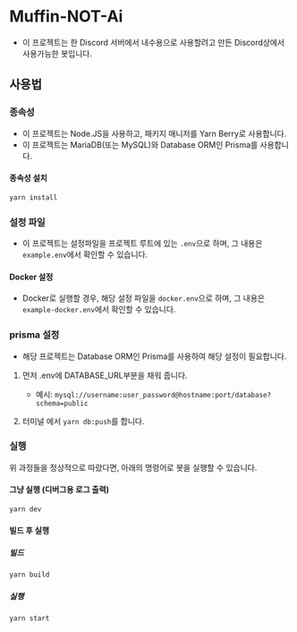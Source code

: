 # Muffin-NOT-Ai

- 이 프로젝트는 한 Discord 서버에서 내수용으로 사용할려고 만든 Discord상에서 사용가능한 봇입니다.

## 사용법

### 종속성

- 이 프로젝트는 Node.JS을 사용하고, 패키지 매니저를 Yarn Berry로 사용합니다.
- 이 프로젝트는 MariaDB(또는 MySQL)와 Database ORM인 Prisma를 사용합니다.

#### 종속성 설치

```sh
yarn install
```

### 설정 파일

- 이 프로젝트는 설정파일을 프로젝트 루트에 있는 `.env`으로 하며, 그 내용은 `example.env`에서 확인할 수 있습니다.

#### Docker 설정

- Docker로 실행할 경우, 해당 설정 파일을 `docker.env`으로 하며, 그 내용은 `example-docker.env`에서 확인할 수 있습니다.

### prisma 설정

- 해당 프로젝트는 Database ORM인 Prisma를 사용하여 해당 설정이 필요합니다.

1. 먼저 .env에 DATABASE_URL부분을 채워 줍니다.

   - 예시: `mysql://username:user_password@hostname:port/database?schema=public`

2. 터미널 에서 `yarn db:push`를 합니다.

### 실행

위 과정들을 정상적으로 따랐다면, 아래의 명령어로 봇을 실행할 수 있습니다.

#### 그냥 실행 (디버그용 로그 출력)

```sh
yarn dev
```

#### 빌드 후 실행

##### 빌드

```sh
yarn build
```

##### 실행

```sh
yarn start
```
